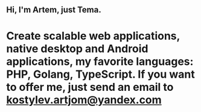 ## Hi, I'm Artem, just Tema.
# Create scalable web applications, native desktop and Android applications, my favorite languages: PHP, Golang, TypeScript. If you want to offer me, just send an email to kostylev.artjom@yandex.com
